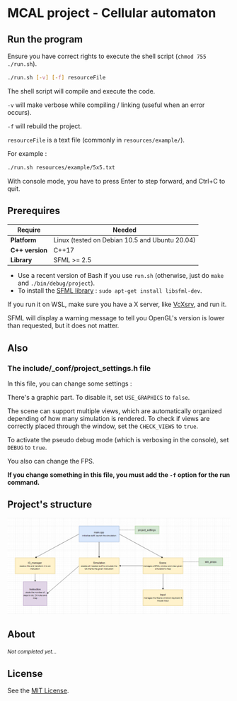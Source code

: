 # MCAL project - Cellular automaton

## Run the program

Ensure you have correct rights to execute the shell script (`chmod 755 ./run.sh`).

```sh
./run.sh [-v] [-f] resourceFile
```

The shell script will compile and execute the code.

`-v` will make verbose while compiling / linking (useful when an error occurs).

`-f` will rebuild the project.

`resourceFile` is a text file (commonly in `resources/example/`).

For example :

```sh
./run.sh resources/example/5x5.txt
```

With console mode, you have to press Enter to step forward, and Ctrl+C to quit.

## Prerequires

Require | Needed
------- | -------
**Platform** | Linux (tested on Debian 10.5 and Ubuntu 20.04)
**C++ version** | C++17
**Library** | SFML >= 2.5


* Use a recent version of Bash if you use `run.sh` (otherwise, just do `make` and `./bin/debug/project`).
* To install the [SFML library](https://www.sfml-dev.org/) : `sudo apt-get install libsfml-dev`.

If you run it on WSL, make sure you have a X server, like [VcXsrv](https://sourceforge.net/projects/vcxsrv/), and run it.

SFML will display a warning message to tell you OpenGL's version is lower than requested, but it does not matter.


## Also

### The include/_conf/project_settings.h file

In this file, you can change some settings :

There's a graphic part. To disable it, set `USE_GRAPHICS` to `false`.

The scene can support multiple views, which are automatically organized depending of how many simulation is rendered. To check if views are correctly placed through the window, set the `CHECK_VIEWS` to `true`.

To activate the pseudo debug mode (which is verbosing in the console), set `DEBUG` to `true`.

You also can change the FPS.

**If you change something in this file, you must add the `-f` option for the run command.**


## Project's structure

![project's structure image](./resources/project_structure.png)


## About

<small><i>Not completed yet...</i></small>


## License

See the [MIT License](https://github.com/NoxFly/MCAL-project/blob/master/LICENSE).
